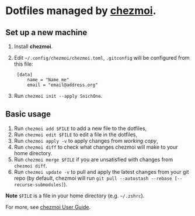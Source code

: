 # Dotfiles managed by [chezmoi](https://www.chezmoi.io/).

## Set up a new machine
1. Install **chezmoi**.
2. Edit `~/.config/chezmoi/chezmoi.toml`, `.gitconfig` will be configured from
   this file:

        [data]
            name = "Name me"
            email = "email@address.org"

3. Run `chezmoi init --apply SnichOne`.


## Basic usage
1. Run `chezmoi add $FILE` to add a new file to the dotfiles,
2. Run `chezmoi edit $FILE` to edit a file in the dotfiles,
3. Run `chezmoi apply -v` to apply changes from *working copy*,
4. Run `chezmoi diff` to check what changes chezmoi will make to your home directory.
5. Run `chezmoi merge $FILE` if you are unsatisfied with changes from `chezmoi diff`.
6. Run `chezmoi update -v` to pull and apply the latest changes from your git
   repo (by default, chezmoi will run `git pull --autostash --rebase
   [--recurse-submodules]`).

**Note** `$FILE` is a file in your home directory (e.g. `~/.zshrc`).

For more, see [chezmoi User Guide](https://www.chezmoi.io/user-guide/command-overview/).

